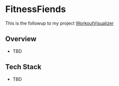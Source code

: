# FitnessFiends
This is the followup to my project [WorkoutVisualizer](https://github.com/kxs6629/WorkoutVisualizer)

## Overview
* TBD

## Tech Stack
* TBD